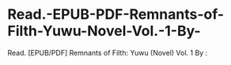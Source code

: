 # Read.-EPUB-PDF-Remnants-of-Filth-Yuwu-Novel-Vol.-1-By-
Read. [EPUB/PDF] Remnants of Filth: Yuwu (Novel) Vol. 1 By :
